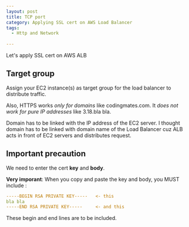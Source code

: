 ```yaml
---
layout: post
title: TCP port
category: Applying SSL cert on AWS Load Balancer
tags:
  - Http and Network
  
---
```


Let's apply SSL cert on AWS ALB

## Target group
Assign your EC2 instance(s) as target group for the load balancer
to distribute traffic.

Also, HTTPS works *only for domains* like codingmates.com. It *does
not work for pure IP addresses* like 3.18.bla bla.

Domain has to be linked with the IP address of the EC2 server. I
thought domain has to be linked with domain name of the Load Balancer
cuz ALB acts in front of EC2 servers and distributes request.


## Important precaution
We need to enter the cert **key** and **body**.

**Very imporant**: When you copy and paste the key and body,
you MUST include :

```yaml
-----BEGIN RSA PRIVATE KEY-----   <- this
bla bla
-----END RSA PRIVATE KEY-----     <- and this

```
These begin and end lines are to be included.




